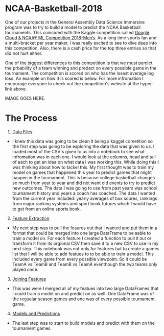 # NCAA-Basketball-2018

One of our projects in the General Assembly Data Science Immersive program was to try to build a model to predict the NCAA Basketball tournaments. This coincided with the Kaggle competition called [Google Cloud & NCAA® ML Competition 2018-Men’s](www.kaggle.com/c/mens-machine-learning-competition-2018). As a long time sports fan and a multi-bracket per year maker, I was really excited to see to dive deep into this competition. Also, there is a cash price for the top three entries so that did not hurt either.

One of the biggest differences to this competition is that we must perdict the prbability of a team winning and predect on every possible game in the tournament. The competition is scored on who has the losest average log loss. An example on how it is scored is below. For more infromation I encourage everyone to check out the competition's website at the hyper-link above. 

IMAGE GOES HERE. 

# The Process

1. [Data Files](https://github.com/CBJohnson30/NCAA-Basketball-2018/blob/master/DataFilesInfo.ipynb)

- I knew this data was going to be clean it being a kaggel cometition so the first step was going to be exploring the data that was given to us. I loaded most of the CSV's given to us into a notebook to see what infromation was in each one. I would look at the columns, head and tail of each to get an idea on what data I was working this. While doing this I was thinking about how to tackel this. My first thought was to train my model on games that happened this year to predict games that might happen in the tournament. This is because college basketball changes so much from year to year and did not want old events to try to predict new outcomes. The data I was going to use from past years was school tournament history and years a coach has coached. The data I wanted from the current year included: yearly averages of box scores, rankings from major ranking systems and sport book futures which I would have to get from an online sports book. 
 
2. [Feature Extraction](https://github.com/CBJohnson30/NCAA-Basketball-2018/blob/master/Feature_extraction.ipynb)

- My next step was to pull the feaures out that I wanted and put them in a format that could be merged into one large DataFrame to be aable to train a model on. For each feature I created a function to pull it out or transform it from its orgional CSV then save it to a new CSV to use in my next step. This notebook was not only for features but to create a games list that I will be able to add featues to to be able to train a model. This included every game from every possible viewpoint. So it could be TeamA vs TeamB and TeamB vs TeamA eventhough the two teams only played once. 

3. [Joining Features](https://github.com/CBJohnson30/NCAA-Basketball-2018/blob/master/Joining_Features.ipynb)

- This was were I merged all of my featues into two large DataFrames that I could train a model on and predict on as well. One DataFrame was of the regualar season games and one was of every possible tournament game.  

4. [Models and Predictions](https://github.com/CBJohnson30/NCAA-Basketball-2018/blob/master/Model%20Testing%20and%20Predictions.ipynb)

- The last step was to start to build models and predict with them on the tournament games. 
 
